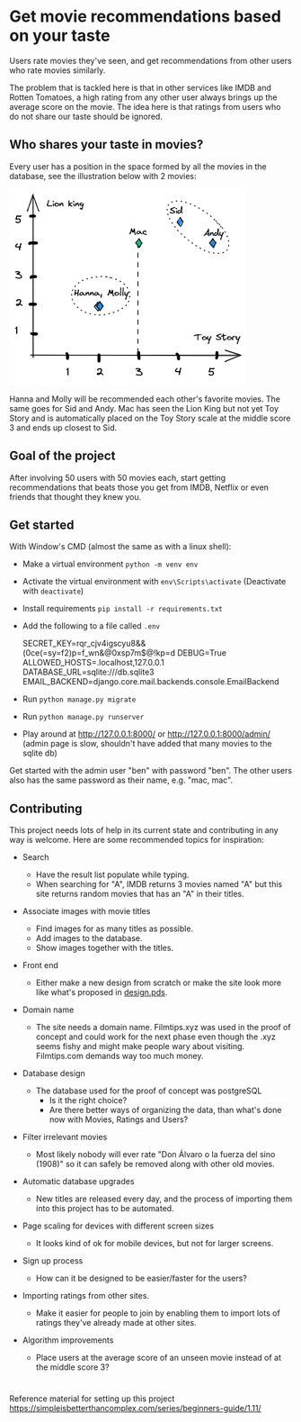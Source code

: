 # Get movie recommendations based on your taste
Users rate movies they've seen, and get recommendations from other users who rate movies similarly.

The problem that is tackled here is that in other services like IMDB and Rotten Tomatoes, a high rating from any other user always brings up the average score on the movie. The idea here is that ratings from users who do not share our taste should be ignored.

## Who shares your taste in movies?
Every user has a position in the space formed by all the movies in the database, see the illustration below with  2 movies:

![concept](concept_pic.png "concept drawing")

Hanna and Molly will be recommended each other's favorite movies. The same goes for Sid and Andy. Mac has seen the Lion King but not yet Toy Story and is automatically placed on the Toy Story scale at the middle score 3 and ends up closest to Sid.

## Goal of the project
After involving 50 users with 50 movies each, start getting recommendations that beats those you get from IMDB, Netflix or even friends that thought they knew you.


## Get started
With Window's CMD (almost the same as with a linux shell):
* Make a virtual environment `python -m venv env`
* Activate the virtual environment with `env\Scripts\activate` (Deactivate with `deactivate`)
* Install requirements `pip install -r requirements.txt`
* Add the following to a file called `.env`

    SECRET_KEY=rqr_cjv4igscyu8&&(0ce(=sy=f2)p=f_wn&@0xsp7m$@!kp=d
    DEBUG=True
    ALLOWED_HOSTS=.localhost,127.0.0.1
    DATABASE_URL=sqlite:///db.sqlite3
    EMAIL_BACKEND=django.core.mail.backends.console.EmailBackend

* Run `python manage.py migrate`
* Run `python manage.py runserver`
* Play around at http://127.0.0.1:8000/ or http://127.0.0.1:8000/admin/ (admin page is slow, shouldn't have added that many movies to the sqlite db)


Get started with the admin user "ben" with password "ben". The other users also has the same password as their name, e.g. "mac, mac".


## Contributing
This project needs lots of help in its current state and contributing in any way is welcome. Here are some recommended topics for inspiration:
* Search
  * Have the result list populate while typing.
  * When searching for "A", IMDB returns 3 movies named "A" but this site returns random movies that has an "A" in their titles.
* Associate images with movie titles
  * Find images for as many titles as possible.
  * Add images to the database.
  * Show images together with the titles.
* Front end
  * Either make a new design from scratch or make the site look more like what's proposed in [design.pds](design.pdf).
* Domain name
    * The site needs a domain name. Filmtips.xyz was used in the proof of concept  and could work for the next phase even though the .xyz seems fishy and might make people wary about visiting. Filmtips&#46;com demands way too much money.
* Database design
  * The database used for the proof of concept was postgreSQL
    * Is it the right choice?
    * Are there better ways of organizing the data, than what's done now with Movies, Ratings and Users?
* Filter irrelevant movies
  * Most likely nobody will ever rate "Don Álvaro o la fuerza del sino (1908)" so it can safely be removed along with other old movies.
* Automatic database upgrades
  * New titles are released every day, and the process of importing them into this project has to be automated.
* Page scaling for devices with different screen sizes
  * It looks kind of ok for mobile devices, but not for larger screens.
* Sign up process
  * How can it be designed to be easier/faster for the users?
* Importing ratings from other sites.
  * Make it easier for people to join by enabling them to import lots of ratings they've already made at other sites.

* Algorithm improvements
  * Place users at the average score of an unseen movie instead of at the middle score 3?

#

Reference material for setting up this project
https://simpleisbetterthancomplex.com/series/beginners-guide/1.11/